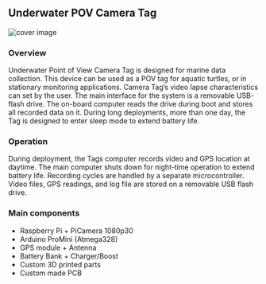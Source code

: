 ## Underwater POV Camera Tag
![cover image](https://raw.githubusercontent.com/ArthurBondar/Underwater-POV-Camera-Tag/tree/master/Documentation/images/CoverImage.jpg?raw=True "Cover Image")
### Overview
Underwater Point of View Camera Tag is designed for marine data collection. This device can be used as
a POV tag for aquatic turtles, or in stationary monitoring applications. Camera Tag’s
video lapse characteristics can set by the user. The main interface for the system is a removable USB-
flash drive. The on-board computer reads the drive during boot and stores all recorded data on it. During
long deployments, more than one day, the Tag is designed to enter sleep mode to extend battery life.
### Operation
During deployment, the Tags computer records video and GPS location at daytime. The main computer shuts down for night-time operation to extend battery life. Recording cycles are handled by a separate microcontroller. Video files, GPS readings, and log file are stored on a removable USB flash drive.
### Main components
* Raspberry Pi + PiCamera 1080p30
* Arduino ProMini (Atmega328)
* GPS module + Antenna
* Battery Bank + Charger/Boost
* Custom 3D printed parts
* Custom made PCB

